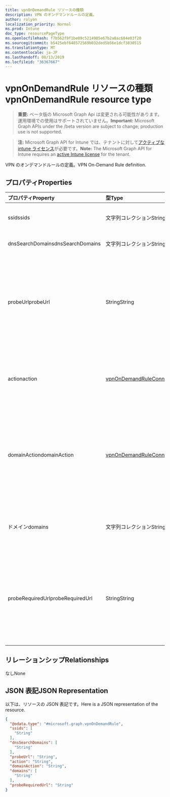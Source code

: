 ```yaml
---
title: vpnOnDemandRule リソースの種類
description: VPN のオンデマンドルールの定義。
author: rolyon
localization_priority: Normal
ms.prod: Intune
doc_type: resourcePageType
ms.openlocfilehash: f7b562f9f1be09c5214905e67b2a8ac604e03f20
ms.sourcegitcommit: b5425ebf648572569b032ded5b56e1dcf3830515
ms.translationtype: MT
ms.contentlocale: ja-JP
ms.lasthandoff: 08/13/2019
ms.locfileid: "36367667"
---
```

# <a name="vpnondemandrule-resource-type"></a><span data-ttu-id="7a0f5-103">vpnOnDemandRule リソースの種類</span><span class="sxs-lookup"><span data-stu-id="7a0f5-103">vpnOnDemandRule resource type</span></span>

> <span data-ttu-id="7a0f5-104">**重要:** ベータ版の Microsoft Graph Api は変更される可能性があります。運用環境での使用はサポートされていません。</span><span class="sxs-lookup"><span data-stu-id="7a0f5-104">**Important:** Microsoft Graph APIs under the /beta version are subject to change; production use is not supported.</span></span>

> <span data-ttu-id="7a0f5-105">**注:** Microsoft Graph API for Intune では、テナントに対して[アクティブな intune ライセンス](https://go.microsoft.com/fwlink/?linkid=839381)が必要です。</span><span class="sxs-lookup"><span data-stu-id="7a0f5-105">**Note:** The Microsoft Graph API for Intune requires an [active Intune license](https://go.microsoft.com/fwlink/?linkid=839381) for the tenant.</span></span>

<span data-ttu-id="7a0f5-106">VPN のオンデマンドルールの定義。</span><span class="sxs-lookup"><span data-stu-id="7a0f5-106">VPN On-Demand Rule definition.</span></span>

## <a name="properties"></a><span data-ttu-id="7a0f5-107">プロパティ</span><span class="sxs-lookup"><span data-stu-id="7a0f5-107">Properties</span></span>
|<span data-ttu-id="7a0f5-108">プロパティ</span><span class="sxs-lookup"><span data-stu-id="7a0f5-108">Property</span></span>|<span data-ttu-id="7a0f5-109">型</span><span class="sxs-lookup"><span data-stu-id="7a0f5-109">Type</span></span>|<span data-ttu-id="7a0f5-110">説明</span><span class="sxs-lookup"><span data-stu-id="7a0f5-110">Description</span></span>|
|:---|:---|:---|
|<span data-ttu-id="7a0f5-111">ssid</span><span class="sxs-lookup"><span data-stu-id="7a0f5-111">ssids</span></span>|<span data-ttu-id="7a0f5-112">文字列コレクション</span><span class="sxs-lookup"><span data-stu-id="7a0f5-112">String collection</span></span>|<span data-ttu-id="7a0f5-113">ネットワークサービスセット識別子 (Ssid)。</span><span class="sxs-lookup"><span data-stu-id="7a0f5-113">Network Service Set Identifiers (SSIDs).</span></span>|
|<span data-ttu-id="7a0f5-114">dnsSearchDomains</span><span class="sxs-lookup"><span data-stu-id="7a0f5-114">dnsSearchDomains</span></span>|<span data-ttu-id="7a0f5-115">文字列コレクション</span><span class="sxs-lookup"><span data-stu-id="7a0f5-115">String collection</span></span>|<span data-ttu-id="7a0f5-116">DNS 検索ドメイン。</span><span class="sxs-lookup"><span data-stu-id="7a0f5-116">DNS Search Domains.</span></span>|
|<span data-ttu-id="7a0f5-117">probeUrl</span><span class="sxs-lookup"><span data-stu-id="7a0f5-117">probeUrl</span></span>|<span data-ttu-id="7a0f5-118">String</span><span class="sxs-lookup"><span data-stu-id="7a0f5-118">String</span></span>|<span data-ttu-id="7a0f5-119">プローブする URL。</span><span class="sxs-lookup"><span data-stu-id="7a0f5-119">A URL to probe.</span></span> <span data-ttu-id="7a0f5-120">リダイレクトされていない (200 HTTP 状態コードを返す) この URL が正常に取得された場合、このルールは一致します。</span><span class="sxs-lookup"><span data-stu-id="7a0f5-120">If this URL is successfully fetched (returning a 200 HTTP status code) without redirection, this rule matches.</span></span>|
|<span data-ttu-id="7a0f5-121">action</span><span class="sxs-lookup"><span data-stu-id="7a0f5-121">action</span></span>|[<span data-ttu-id="7a0f5-122">vpnOnDemandRuleConnectionAction</span><span class="sxs-lookup"><span data-stu-id="7a0f5-122">vpnOnDemandRuleConnectionAction</span></span>](../resources/intune-deviceconfig-vpnondemandruleconnectionaction.md)|<span data-ttu-id="7a0f5-123">Action.</span><span class="sxs-lookup"><span data-stu-id="7a0f5-123">Action.</span></span> <span data-ttu-id="7a0f5-124">使用可能な値は、`connect`、`evaluateConnection`、`ignore`、`disconnect` です。</span><span class="sxs-lookup"><span data-stu-id="7a0f5-124">Possible values are: `connect`, `evaluateConnection`, `ignore`, `disconnect`.</span></span>|
|<span data-ttu-id="7a0f5-125">domainAction</span><span class="sxs-lookup"><span data-stu-id="7a0f5-125">domainAction</span></span>|[<span data-ttu-id="7a0f5-126">vpnOnDemandRuleConnectionDomainAction</span><span class="sxs-lookup"><span data-stu-id="7a0f5-126">vpnOnDemandRuleConnectionDomainAction</span></span>](../resources/intune-deviceconfig-vpnondemandruleconnectiondomainaction.md)|<span data-ttu-id="7a0f5-127">ドメインアクション (アクションが接続を評価する場合にのみ該当)。</span><span class="sxs-lookup"><span data-stu-id="7a0f5-127">Domain Action (Only applicable when Action is evaluate connection).</span></span> <span data-ttu-id="7a0f5-128">可能な値は、`connectIfNeeded`、`neverConnect` です。</span><span class="sxs-lookup"><span data-stu-id="7a0f5-128">Possible values are: `connectIfNeeded`, `neverConnect`.</span></span>|
|<span data-ttu-id="7a0f5-129">ドメイン</span><span class="sxs-lookup"><span data-stu-id="7a0f5-129">domains</span></span>|<span data-ttu-id="7a0f5-130">文字列コレクション</span><span class="sxs-lookup"><span data-stu-id="7a0f5-130">String collection</span></span>|<span data-ttu-id="7a0f5-131">ドメイン (アクションが接続を評価する場合にのみ該当)。</span><span class="sxs-lookup"><span data-stu-id="7a0f5-131">Domains (Only applicable when Action is evaluate connection).</span></span>|
|<span data-ttu-id="7a0f5-132">probeRequiredUrl</span><span class="sxs-lookup"><span data-stu-id="7a0f5-132">probeRequiredUrl</span></span>|<span data-ttu-id="7a0f5-133">String</span><span class="sxs-lookup"><span data-stu-id="7a0f5-133">String</span></span>|<span data-ttu-id="7a0f5-134">必要な Url をプローブします (アクションが接続を評価する場合にのみ適用され、必要に応じて、DomainAction が connect である)。</span><span class="sxs-lookup"><span data-stu-id="7a0f5-134">Probe Required Url (Only applicable when Action is evaluate connection and DomainAction is connect if needed).</span></span>|

## <a name="relationships"></a><span data-ttu-id="7a0f5-135">リレーションシップ</span><span class="sxs-lookup"><span data-stu-id="7a0f5-135">Relationships</span></span>
<span data-ttu-id="7a0f5-136">なし</span><span class="sxs-lookup"><span data-stu-id="7a0f5-136">None</span></span>

## <a name="json-representation"></a><span data-ttu-id="7a0f5-137">JSON 表記</span><span class="sxs-lookup"><span data-stu-id="7a0f5-137">JSON Representation</span></span>
<span data-ttu-id="7a0f5-138">以下は、リソースの JSON 表記です。</span><span class="sxs-lookup"><span data-stu-id="7a0f5-138">Here is a JSON representation of the resource.</span></span>
<!-- {
  "blockType": "resource",
  "@odata.type": "microsoft.graph.vpnOnDemandRule"
}
-->
``` json
{
  "@odata.type": "#microsoft.graph.vpnOnDemandRule",
  "ssids": [
    "String"
  ],
  "dnsSearchDomains": [
    "String"
  ],
  "probeUrl": "String",
  "action": "String",
  "domainAction": "String",
  "domains": [
    "String"
  ],
  "probeRequiredUrl": "String"
}
```



